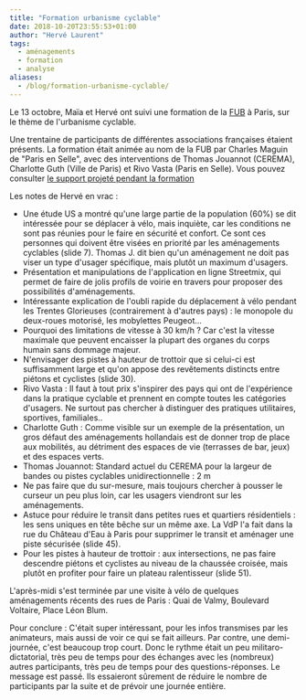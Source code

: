 ```yaml
---
title: "Formation urbanisme cyclable"
date: 2018-10-20T23:55:53+01:00
author: "Hervé Laurent"
tags:
  - aménagements
  - formation
  - analyse
aliases:
  - /blog/formation-urbanisme-cyclable/
---
```


Le 13 octobre, Maïa et Hervé ont suivi une formation de la [FUB] à Paris, sur
le thème de l'urbanisme cyclable.

Une trentaine de participants de différentes associations françaises étaient 
présents. La formation était animée au nom de la FUB par Charles Maguin de 
"Paris en Selle", avec des interventions de Thomas Jouannot (CEREMA), Charlotte 
Guth (Ville de Paris) et Rivo Vasta (Paris en Selle). Vous pouvez consulter
[le support projeté pendant la formation]


Les notes de Hervé en vrac :

* Une étude US a montré qu'une large partie de la population (60%) se dit 
  intéressée pour se déplacer à vélo, mais inquiète, car les conditions ne sont 
  pas réunies pour le faire en sécurité et confort. Ce sont ces personnes qui 
  doivent être visées en priorité par les aménagements cyclables (slide 7). 
  Thomas J. dit bien qu'un aménagement ne doit pas viser un type d'usager 
  spécifique, mais plutôt un maximum d'usagers.
* Présentation et manipulations de l'application en ligne Streetmix, qui permet de faire de jolis profils de voirie en travers  pour proposer des possibilités d'aménagements. 
* Intéressante explication de l'oubli rapide du déplacement à vélo pendant les 
  Trentes Glorieuses (contrairement à d'autres pays) : le monopole du deux-roues 
  motorisé, les mobylettes Peugeot...
* Pourquoi des limitations de vitesse à 30 km/h ? Car c'est la vitesse maximale
 que peuvent encaisser la plupart des organes du corps humain sans dommage 
  majeur.
* N'envisager des pistes à hauteur de trottoir que si celui-ci est suffisamment
  large et qu'on appose des revêtements distincts entre piétons et cyclistes 
  (slide 30).
* Rivo Vasta : Il faut à tout prix s'inspirer des pays qui ont de l'expérience 
  dans la pratique cyclable et prennent en compte toutes les catégories 
  d'usagers. Ne surtout pas chercher à distinguer des pratiques utilitaires, 
  sportives, familiales..
* Charlotte Guth : Comme visible sur un exemple de la présentation, un gros 
  défaut des aménagements hollandais est de donner trop de place aux mobilités, 
  au détriment des espaces de vie (terrasses de bar, jeux) et des espaces verts.
* Thomas Jouannot: Standard actuel du CEREMA pour la largeur de bandes ou 
  pistes cyclables unidirectionnelle : 2 m
* Ne pas faire que du sur-mesure, mais toujours chercher à pousser le curseur 
  un peu plus loin, car les usagers viendront sur les aménagements.
* Astuce pour réduire le transit dans petites rues et quartiers résidentiels : 
  les sens uniques en tête bêche sur un même axe. La VdP l'a fait dans la rue du 
  Château d'Eau à Paris pour supprimer le transit et aménager une piste sécurisée
  (slide 45).
* Pour les pistes à hauteur de trottoir : aux intersections, ne pas faire 
  descendre piétons et cyclistes au niveau de la chaussée croisée, mais plutôt en
  profiter pour faire un plateau ralentisseur (slide 51).

L'après-midi s'est terminée par une visite à vélo de quelques aménagements 
récents des rues de Paris : Quai de Valmy, Boulevard Voltaire, Place Léon Blum.

Pour conclure : C'était super intéressant, pour les infos transmises par les 
animateurs, mais aussi de voir ce qui se fait ailleurs.
Par contre, une demi-journée, c'est beaucoup trop court. Donc le rythme était 
un peu militaro-dictatorial, très peu de temps pour  des échanges avec les 
(nombreux) autres participants, très peu de temps pour des questions-réponses. 
Le message est passé. Ils essaieront sûrement de réduire le nombre de participants 
par la suite et de prévoir une journée entière.

[le support projeté pendant la formation]: 20181013-fub-fil-rouge-urbanisme-cyclable.pdf
[FUB]: https://www.fub.fr/